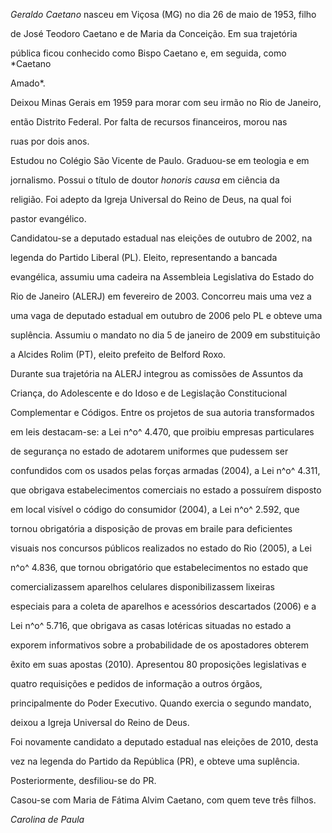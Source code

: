 

*Geraldo Caetano* nasceu em Viçosa (MG) no dia 26 de maio de 1953, filho

de José Teodoro Caetano e de Maria da Conceição. Em sua trajetória

pública ficou conhecido como Bispo Caetano e, em seguida, como *Caetano

Amado*.



Deixou Minas Gerais em 1959 para morar com seu irmão no Rio de Janeiro,

então Distrito Federal. Por falta de recursos financeiros, morou nas

ruas por dois anos.



Estudou no Colégio São Vicente de Paulo. Graduou-se em teologia e em

jornalismo. Possui o título de doutor *honoris causa* em ciência da

religião. Foi adepto da Igreja Universal do Reino de Deus, na qual foi

pastor evangélico.



Candidatou-se a deputado estadual nas eleições de outubro de 2002, na

legenda do Partido Liberal (PL). Eleito, representando a bancada

evangélica, assumiu uma cadeira na Assembleia Legislativa do Estado do

Rio de Janeiro (ALERJ) em fevereiro de 2003. Concorreu mais uma vez a

uma vaga de deputado estadual em outubro de 2006 pelo PL e obteve uma

suplência. Assumiu o mandato no dia 5 de janeiro de 2009 em substituição

a Alcides Rolim (PT), eleito prefeito de Belford Roxo.



Durante sua trajetória na ALERJ integrou as comissões de Assuntos da

Criança, do Adolescente e do Idoso e de Legislação Constitucional

Complementar e Códigos. Entre os projetos de sua autoria transformados

em leis destacam-se: a Lei n^o^ 4.470, que proibiu empresas particulares

de segurança no estado de adotarem uniformes que pudessem ser

confundidos com os usados pelas forças armadas (2004), a Lei n^o^ 4.311,

que obrigava estabelecimentos comerciais no estado a possuírem disposto

em local visível o código do consumidor (2004), a Lei n^o^ 2.592, que

tornou obrigatória a disposição de provas em braile para deficientes

visuais nos concursos públicos realizados no estado do Rio (2005), a Lei

n^o^ 4.836, que tornou obrigatório que estabelecimentos no estado que

comercializassem aparelhos celulares disponibilizassem lixeiras

especiais para a coleta de aparelhos e acessórios descartados (2006) e a

Lei n^o^ 5.716, que obrigava as casas lotéricas situadas no estado a

exporem informativos sobre a probabilidade de os apostadores obterem

êxito em suas apostas (2010). Apresentou 80 proposições legislativas e

quatro requisições e pedidos de informação a outros órgãos,

principalmente do Poder Executivo. Quando exercia o segundo mandato,

deixou a Igreja Universal do Reino de Deus.



Foi novamente candidato a deputado estadual nas eleições de 2010, desta

vez na legenda do Partido da República (PR), e obteve uma suplência.

Posteriormente, desfiliou-se do PR.



Casou-se com Maria de Fátima Alvim Caetano, com quem teve três filhos.



*Carolina de Paula*



